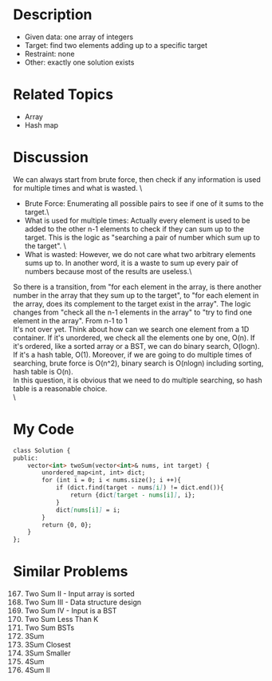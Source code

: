 Description
================
* Given data: one array of integers
* Target: find two elements adding up to a specific target
* Restraint: none
* Other: exactly one solution exists

Related Topics
================
* Array
* Hash map

Discussion
================
We can always start from brute force, then check if any information is used for multiple times and what is wasted. \
* Brute Force: Enumerating all possible pairs to see if one of it sums to the target.\
* What is used for multiple times: Actually every element is used to be added to the other n-1 elements to check if they can sum up to the target. This is the logic as "searching a pair of number which sum up to the target". \
* What is wasted: However, we do not care what two arbitrary elements sums up to.  In another word, it is a waste to sum up every pair of numbers because most of the results are useless.\

So there is a transition, from "for each element in the array, is there another number in the array that they sum up to the target", to "for each element in the array, does its complement to the target exist in the array". The logic changes from "check all the n-1 elements in the array" to "try to find one element in the array". From n-1 to 1\
It's not over yet. Think about how can we search one element from a 1D container. If it's unordered, we check all the elements one by one, O(n). If it's ordered, like a sorted array or a BST, we can do binary search, O(logn). If it's a hash table, O(1). Moreover, if we are going to do multiple times of searching, brute force is O(n^2), binary search is O(nlogn) including sorting, hash table is O(n).\
In this question, it is obvious that we need to do multiple searching, so hash table is a reasonable choice.\
\

My Code
================

```md
class Solution {
public:
    vector<int> twoSum(vector<int>& nums, int target) {
        unordered_map<int, int> dict;
        for (int i = 0; i < nums.size(); i ++){
            if (dict.find(target - nums[i]) != dict.end()){
                return {dict[target - nums[i]], i};
            }
            dict[nums[i]] = i;
        }
        return {0, 0};
    }
};
```

Similar Problems
===============
167. Two Sum II - Input array is sorted
170. Two Sum III - Data structure design
653. Two Sum IV - Input is a BST
1099. Two Sum Less Than K
1214. Two Sum BSTs
15. 3Sum
16. 3Sum Closest
259. 3Sum Smaller
18. 4Sum
454. 4Sum II